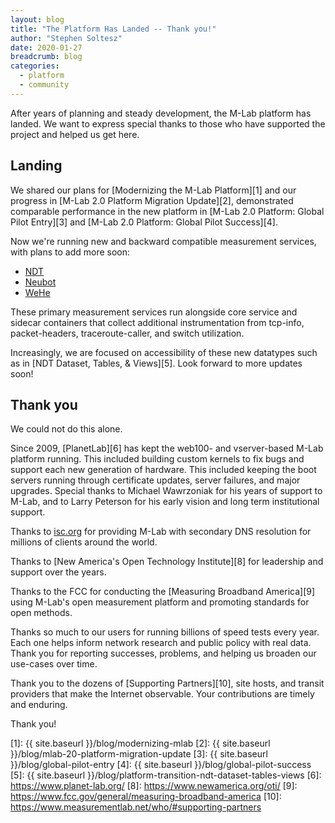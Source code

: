 ```yaml
---
layout: blog
title: "The Platform Has Landed -- Thank you!"
author: "Stephen Soltesz"
date: 2020-01-27
breadcrumb: blog
categories:
  - platform
  - community
---
```


After years of planning and steady development, the M-Lab platform has
landed. We want to express special thanks to those who have supported the
project and helped us get here.<!--more-->

## Landing

We shared our plans for [Modernizing the M-Lab Platform][1] and our progress
in [M-Lab 2.0 Platform Migration Update][2], demonstrated comparable
performance in the new platform in [M-Lab 2.0 Platform: Global Pilot
Entry][3] and [M-Lab 2.0 Platform: Global Pilot Success][4].

Now we're running new and backward compatible measurement services, with
plans to add more soon:

* [NDT]({{site.baseurl}}/tests/ndt/)
* [Neubot]({{site.baseurl}}/tests/neubot/)
* [WeHe](https://dd.meddle.mobi/)

These primary measurement services run alongside core service and sidecar
containers that collect additional instrumentation from tcp-info,
packet-headers, traceroute-caller, and switch utilization.

Increasingly, we are focused on accessibility of these new datatypes such as
in [NDT Dataset, Tables, & Views][5]. Look forward to more updates soon!

## Thank you

We could not do this alone.

Since 2009, [PlanetLab][6] has kept the web100- and vserver-based M-Lab
platform running. This included building custom kernels to fix bugs and
support each new generation of hardware. This included keeping the boot
servers running through certificate updates, server failures, and major
upgrades. Special thanks to Michael Wawrzoniak for his years of support to
M-Lab, and to Larry Peterson for his early vision and long term institutional
support.

Thanks to [isc.org](https://isc.org) for providing M-Lab with secondary DNS
resolution for millions of clients around the world.

Thanks to [New America's Open Technology Institute][8] for leadership and
support over the years.

Thanks to the FCC for conducting the [Measuring Broadband America][9] using
M-Lab's open measurement platform and promoting standards for open methods.

Thanks so much to our users for running billions of speed tests every year.
Each one helps inform network research and public policy with real data.
Thank you for reporting successes, problems, and helping us broaden our
use-cases over time.

Thank you to the dozens of [Supporting Partners][10], site hosts, and transit
providers that make the Internet observable. Your contributions are timely
and enduring.

Thank you!

[1]: {{ site.baseurl }}/blog/modernizing-mlab
[2]: {{ site.baseurl }}/blog/mlab-20-platform-migration-update
[3]: {{ site.baseurl }}/blog/global-pilot-entry
[4]: {{ site.baseurl }}/blog/global-pilot-success
[5]: {{ site.baseurl }}/blog/platform-transition-ndt-dataset-tables-views
[6]: https://www.planet-lab.org/
[8]: https://www.newamerica.org/oti/
[9]: https://www.fcc.gov/general/measuring-broadband-america
[10]: https://www.measurementlab.net/who/#supporting-partners
